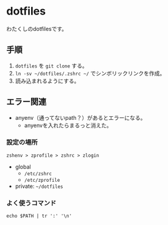 # dotfiles

わたくしのdotfilesです。

## 手順

1. `dotfiles` を `git clone` する。
2. `ln -sv ~/dotfiles/.zshrc ~/` でシンボリックリンクを作成。
3. 読み込まれるようにする。

## エラー関連

- anyenv（通ってないpath？）があるとエラーになる。
  - anyenvを入れたらまるっと消えた。

### 設定の場所

`zshenv > zprofile > zshrc > zlogin`

- global
  - `/etc/zshrc`
  - `/etc/zprofile`
- private: `~/dotfiles`

### よく使うコマンド

`echo $PATH | tr ':' '\n'`

